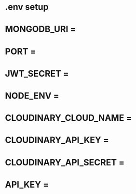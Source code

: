# .env setup
# MONGODB_URI = 
# PORT =
# JWT_SECRET =
# NODE_ENV =
# CLOUDINARY_CLOUD_NAME =
# CLOUDINARY_API_KEY =
# CLOUDINARY_API_SECRET = 
# API_KEY =

